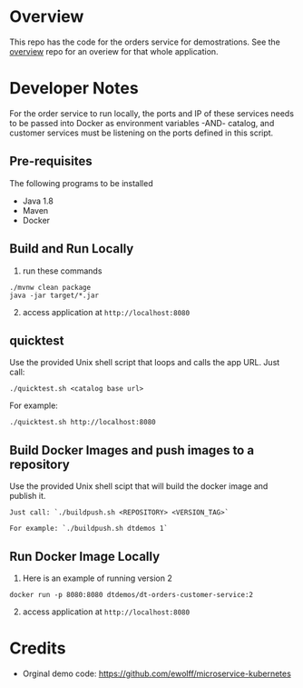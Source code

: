 # Overview

This repo has the code for the orders service for demostrations.  See the [overview](https://github.com/dt-orders/overview) repo for an overiew for that whole application.

# Developer Notes

For the order service to run locally, the ports and IP of these services needs to be passed into Docker as environment variables -AND- catalog, and customer services must be listening on the ports defined in this script.

## Pre-requisites

The following programs to be installed
* Java 1.8
* Maven
* Docker

## Build and Run Locally

1. run these commands
  ```
  ./mvnw clean package
  java -jar target/*.jar
  ```
2. access application at ```http://localhost:8080```

## quicktest

Use the provided Unix shell script that loops and calls the app URL.  Just call:

```./quicktest.sh <catalog base url>```

For example:

```./quicktest.sh http://localhost:8080```

## Build Docker Images and push images to a repository

Use the provided Unix shell scipt that will build the docker image and publish it. 

    Just call: `./buildpush.sh <REPOSITORY> <VERSION_TAG>`

    For example: `./buildpush.sh dtdemos 1`

## Run Docker Image Locally

1. Here is an example of running version 2
  ```
  docker run -p 8080:8080 dtdemos/dt-orders-customer-service:2
  ```

2. access application at ```http://localhost:8080```

# Credits

* Orginal demo code: https://github.com/ewolff/microservice-kubernetes